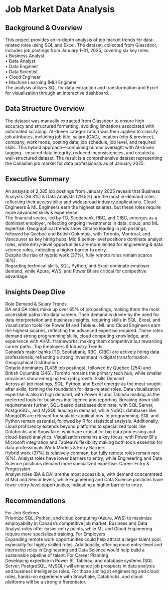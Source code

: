 # Job Market Data Analysis

## Background & Overview
This project provides an in-depth analysis of job market trends for data-related roles using SQL and Excel. The dataset, collected from Glassdoor, includes job postings from January 1–31, 2025, covering six key roles:  
•	Business Analyst  
•	Data Analyst  
•	Data Engineer  
•	Data Scientist  
•	Cloud Engineer  
•	Machine Learning (ML) Engineer  
The analysis utilizes SQL for data extraction and transformation and Excel for visualization through an interactive dashboard.

## Data Structure Overview  
The dataset was manually extracted from Glassdoor to ensure high accuracy and structured formatting, avoiding limitations associated with automated scraping. AI-driven categorization was then applied to classify job attributes, including job title, salary (CAD), location (city & province), company, work mode, posting date, job schedule, job level, and required skills. This hybrid approach—combining human oversight with AI-driven tagging—ensured data integrity, reduced inconsistencies, and created a well-structured dataset. The result is a comprehensive dataset representing the Canadian job market for data professionals as of January 2025.

## Executive Summary
An analysis of 2,385 job postings from January 2025 reveals that Business Analysts (36.3%) & Data Analysts (29.5%) are the most in-demand roles, reflecting their accessibility and widespread industry applications. Cloud Engineers & ML Engineers earn the highest salaries, but these roles require more advanced skills & experience.   
The financial sector, led by TD, Scotiabank, RBC, and CIBC, emerges as a dominant employer, reflecting ongoing investments in data, cloud, and ML expertise.
Geographical trends show Ontario leading in job postings, followed by Quebec and British Columbia, with Toronto, Montreal, and Vancouver as key hiring hubs. 
Mid & senior-level positions dominate analyst roles, while entry-level opportunities are more limited for engineering & data science roles, indicating a higher barrier to entry.  
Despite the rise of hybrid work (37%), fully remote roles remain scarce (6%).   
Regarding technical skills, SQL, Python, and Excel dominate employer demand, while Azure, AWS, and Power BI are critical for competitive advantage.

## Insights Deep Dive 
Role Demand & Salary Trends  
BA and DA roles make up over 65% of job postings, making them the most accessible paths into data careers. Their demand is driven by the need for data interpretation and business insights, requiring skills in SQL, Excel, and visualization tools like Power BI and Tableau.
ML and Cloud Engineers earn the highest salaries, reflecting the advanced expertise required. These roles demand strong programming skills, cloud computing knowledge, and experience with AI/ML frameworks, making them competitive but rewarding career paths.
Top Employers & Industry Trends  
Canada’s major banks (TD, Scotiabank, RBC, CIBC) are actively hiring data professionals, reflecting a strong investment in digital transformation.
Geographical Distribution  
Ontario dominates (1,435 job postings), followed by Quebec (254) and British Columbia (246). Toronto remains the primary tech hub, while smaller provinces show emerging tech job growth.
Skills Demand  
Across all job postings, SQL, Python, and Excel emerge as the most sought-after skills, forming the foundation for data-related roles. Data visualization expertise is also in high demand, with Power BI and Tableau leading as the preferred tools for business intelligence and reporting.
Breaking down skill requirements further, SQL-based databases dominate, with SQL Server, PostgreSQL, and MySQL leading in demand, while NoSQL databases like MongoDB are relevant for scalable applications. In programming, SQL and Python remain essential, followed by R for statistical analysis. Additionally, cloud proficiency extends beyond platforms to specialized tools like Databricks and Snowflake, which are crucial for big data processing and cloud-based analytics. Visualization remains a key focus, with Power BI's Microsoft integration and Tableau’s flexibility making both tools essential for data professionals
Work Models & Entry Barriers  
Hybrid work (37%) is relatively common, but fully remote roles remain rare (6%). Analyst roles have lower barriers to entry, while Engineering and Data Science positions demand more specialized expertise.
Career Entry & Progression  
Analyst roles (BA & DA) are the most accessible, with demand concentrated at Mid and Senior levels, while Engineering and Data Science positions have fewer entry-level opportunities, indicating a higher barrier to entry.

## Recommendations
For Job Seekers  
Prioritize SQL, Python, and cloud computing (Azure, AWS) to maximize employability in Canada’s competitive job market. Business and Data Analyst roles offer easier entry points, while ML and Cloud Engineering require more specialized training.
For Employers  
Expanding remote work opportunities could help attract a larger talent pool, especially for highly skilled roles. Additionally, offering more entry-level and internship roles in Engineering and Data Science would help build a sustainable pipeline of talent.
For Career Planning  
Developing expertise in Power BI, Tableau, and database systems (SQL Server, PostgreSQL, MySQL) will enhance job prospects in data analysis and business intelligence roles. For those aiming at engineering and cloud roles, hands-on experience with Snowflake, Databricks, and cloud platforms will be a strong differentiator.





















